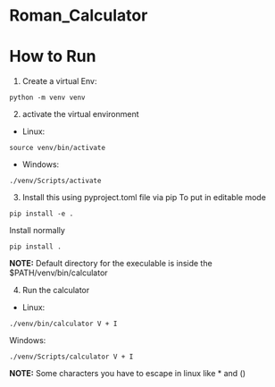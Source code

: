 # Roman_Calculator

# How to Run
1) Create a virtual Env:
```
python -m venv venv
```

2) activate the virtual environment
- Linux:
```
source venv/bin/activate
```
- Windows:
```
./venv/Scripts/activate
```

3) Install this using pyproject.toml file via pip
To put in editable mode
```
pip install -e .
```

Install normally
```
pip install .
```

**NOTE:** Default directory for the execulable is inside the $PATH/venv/bin/calculator

4) Run the calculator
- Linux:
```
./venv/bin/calculator V + I
```
Windows:
```
./venv/Scripts/calculator V + I
```

**NOTE:** Some characters you have to escape in linux like * and ()

